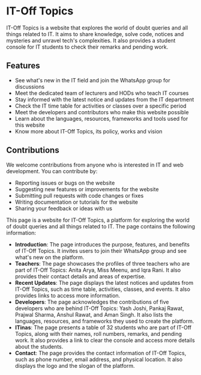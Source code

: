 # IT-Off Topics

IT-Off Topics is a website that explores the world of doubt queries and all things related to IT. It aims to share knowledge, solve code, notices and mysteries and unravel tech's complexities. It also provides a student console for IT students to check their remarks and pending work.

## Features

- See what's new in the IT field and join the WhatsApp group for discussions
- Meet the dedicated team of lecturers and HODs who teach IT courses
- Stay informed with the latest notice and updates from the IT department
- Check the IT time table for activities or classes over a specific period
- Meet the developers and contributors who make this website possible
- Learn about the languages, resources, frameworks and tools used for this website
- Know more about IT-Off Topics, its policy, works and vision

## Contributions

We welcome contributions from anyone who is interested in IT and web development. You can contribute by:

- Reporting issues or bugs on the website
- Suggesting new features or improvements for the website
- Submitting pull requests with code changes or fixes
- Writing documentation or tutorials for the website
- Sharing your feedback or ideas with us

This page is a website for IT-Off Topics, a platform for exploring the world of doubt queries and all things related to IT. The page contains the following information:

- **Introduction**: The page introduces the purpose, features, and benefits of IT-Off Topics. It invites users to join their WhatsApp group and see what's new on the platform.
- **Teachers**: The page showcases the profiles of three teachers who are part of IT-Off Topics: Anita Arya, Miss Meenu, and Iqra Rani. It also provides their contact details and areas of expertise.
- **Recent Updates**: The page displays the latest notices and updates from IT-Off Topics, such as time table, activities, classes, and events. It also provides links to access more information.
- **Developers**: The page acknowledges the contributions of five developers who are behind IT-Off Topics: Yash Joshi, Pankaj Rawat, Prajwal Sharma, Anshul Rawat, and Aman Singh. It also lists the languages, resources, and frameworks they used to create the platform.
- **ITinas**: The page presents a table of 32 students who are part of IT-Off Topics, along with their names, roll numbers, remarks, and pending work. It also provides a link to clear the console and access more details about the students.
- **Contact**: The page provides the contact information of IT-Off Topics, such as phone number, email address, and physical location. It also displays the logo and the slogan of the platform.

